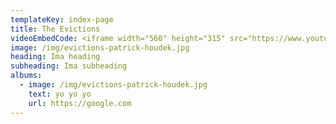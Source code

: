 ```yaml
---
templateKey: index-page
title: The Evictions
videoEmbedCode: <iframe width="560" height="315" src="https://www.youtube.com/embed/gc1_P3KjfLE" frameborder="0" allow="accelerometer; autoplay; encrypted-media; gyroscope; picture-in-picture" allowfullscreen></iframe>
image: /img/evictions-patrick-houdek.jpg
heading: Ima heading
subheading: Ima subheading
albums:
  - image: /img/evictions-patrick-houdek.jpg
    text: yo yo yo
    url: https://google.com
---
```

